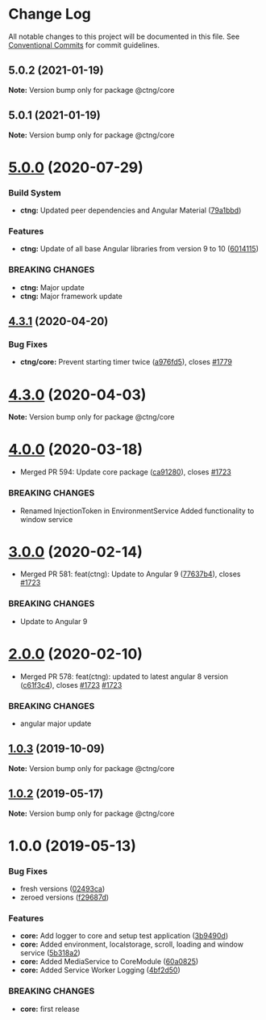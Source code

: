 # Change Log

All notable changes to this project will be documented in this file.
See [Conventional Commits](https://conventionalcommits.org) for commit guidelines.

## 5.0.2 (2021-01-19)

**Note:** Version bump only for package @ctng/core





## 5.0.1 (2021-01-19)

**Note:** Version bump only for package @ctng/core





# [5.0.0](https://codetrust.visualstudio.com/Angular%20Libraries/_git/ctng/compare/v4.4.0...v5.0.0) (2020-07-29)


### Build System

* **ctng:** Updated peer dependencies and Angular Material ([79a1bbd](https://codetrust.visualstudio.com/Angular%20Libraries/_git/ctng/commits/79a1bbd34d49302ea319a9edc98d87eb0aed4e73))


### Features

* **ctng:** Update of all base Angular libraries from version 9 to 10 ([6014115](https://codetrust.visualstudio.com/Angular%20Libraries/_git/ctng/commits/60141156637c65583c44a7ab78b3844eb8cff74e))


### BREAKING CHANGES

* **ctng:** Major update
* **ctng:** Major framework update





## [4.3.1](https://codetrust.visualstudio.com/Angular%20Libraries/_git/ctng/compare/v4.3.0...v4.3.1) (2020-04-20)


### Bug Fixes

* **ctng/core:** Prevent starting timer twice ([a976fd5](https://codetrust.visualstudio.com/Angular%20Libraries/_git/ctng/commits/a976fd546476c66033e01420268e59537c87c215)), closes [#1779](https://codetrust.visualstudio.com/Angular%20Libraries/_git/ctng/issues/1779)





# [4.3.0](https://codetrust.visualstudio.com/Angular%20Libraries/_git/ctng/compare/v4.2.0...v4.3.0) (2020-04-03)

**Note:** Version bump only for package @ctng/core





# [4.0.0](https://codetrust.visualstudio.com/Angular%20Libraries/_git/ctng/compare/v3.0.0...v4.0.0) (2020-03-18)


* Merged PR 594: Update core package ([ca91280](https://codetrust.visualstudio.com/Angular%20Libraries/_git/ctng/commits/ca912808ee30e96f78b9a73012017782422e6fc1)), closes [#1723](https://codetrust.visualstudio.com/Angular%20Libraries/_git/ctng/issues/1723)


### BREAKING CHANGES

* Renamed InjectionToken in EnvironmentService
Added functionality to window service





# [3.0.0](https://codetrust.visualstudio.com/Angular%20Libraries/_git/ctng/compare/v2.0.1...v3.0.0) (2020-02-14)


* Merged PR 581: feat(ctng): Update to Angular 9 ([77637b4](https://codetrust.visualstudio.com/Angular%20Libraries/_git/ctng/commits/77637b426f6730253bc8e7b10cdf120dc21909ca)), closes [#1723](https://codetrust.visualstudio.com/Angular%20Libraries/_git/ctng/issues/1723)


### BREAKING CHANGES

* Update to Angular 9





# [2.0.0](https://codetrust.visualstudio.com/Angular%20Libraries/_git/ctng/compare/v1.0.3...v2.0.0) (2020-02-10)


* Merged PR 578: feat(ctng): updated to latest angular 8 version ([c61f3c4](https://codetrust.visualstudio.com/Angular%20Libraries/_git/ctng/commits/c61f3c46a70df9b48519952bf26c9fcf1ef2e4ee)), closes [#1723](https://codetrust.visualstudio.com/Angular%20Libraries/_git/ctng/issues/1723) [#1723](https://codetrust.visualstudio.com/Angular%20Libraries/_git/ctng/issues/1723)


### BREAKING CHANGES

* angular major update





## [1.0.3](https://codetrust.visualstudio.com/Angular%20Libraries/_git/ctng/compare/v1.0.2...v1.0.3) (2019-10-09)

**Note:** Version bump only for package @ctng/core





## [1.0.2](https://codetrust.visualstudio.com/Angular%20Libraries/_git/ctng/compare/v1.0.1...v1.0.2) (2019-05-17)

**Note:** Version bump only for package @ctng/core





# 1.0.0 (2019-05-13)


### Bug Fixes

* fresh versions ([02493ca](https://codetrust.visualstudio.com/Angular%20Libraries/_git/ctng/commits/02493ca))
* zeroed versions ([f29687d](https://codetrust.visualstudio.com/Angular%20Libraries/_git/ctng/commits/f29687d))


### Features

* **core:** Add logger to core and setup test application ([3b9490d](https://codetrust.visualstudio.com/Angular%20Libraries/_git/ctng/commits/3b9490d))
* **core:** Added environment, localstorage, scroll, loading and window service ([5b318a2](https://codetrust.visualstudio.com/Angular%20Libraries/_git/ctng/commits/5b318a2))
* **core:** Added MediaService to CoreModule ([60a0825](https://codetrust.visualstudio.com/Angular%20Libraries/_git/ctng/commits/60a0825))
* **core:** Added Service Worker Logging ([4bf2d50](https://codetrust.visualstudio.com/Angular%20Libraries/_git/ctng/commits/4bf2d50))


### BREAKING CHANGES

* **core:** first release
